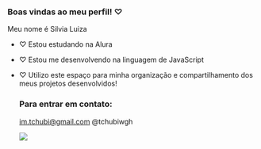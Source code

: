 ### Boas vindas ao meu perfil! ♡

Meu nome é Silvia Luiza

- ♡ Estou estudando na Alura 
- ♡ Estou me desenvolvendo na linguagem de JavaScript
- ♡ Utilizo este espaço para minha organização e compartilhamento dos meus projetos desenvolvidos!

  ### Para entrar em contato: 
  
  im.tchubi@gmail.com @tchubiwgh

  ![](https://media1.tenor.com/m/taCom2k_bUEAAAAd/toji-toji-fushiguro.gif)
